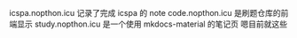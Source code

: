 icspa.nopthon.icu 记录了完成 icspa 的 note
code.nopthon.icu 是刷题仓库的前端显示
study.nopthon.icu 是一个使用 mkdocs-material 的笔记页
嗯目前就这些

<!-- ##{"timestamp":4070925296}## -->